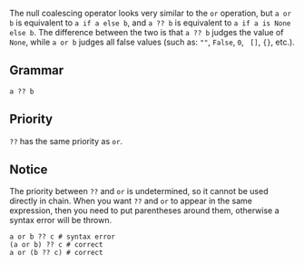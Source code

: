 The null coalescing operator looks very similar to the `or` operation, but `a or b` is equivalent to `a if a else b`, and `a ?? b` is equivalent to `a if a is None else b`. The difference between the two is that `a ?? b` judges the value of `None`, while `a or b` judges all false values (such as: `""`, `False`, `0`, ` []`, `{}`, etc.).

## Grammar

```
a ?? b
```

## Priority

`??` has the same priority as `or`.

## Notice

The priority between `??` and `or` is undetermined, so it cannot be used directly in chain. When you want `??` and `or` to appear in the same expression, then you need to put parentheses around them, otherwise a syntax error will be thrown.

```
a or b ?? c # syntax error
(a or b) ?? c # correct
a or (b ?? c) # correct
```
